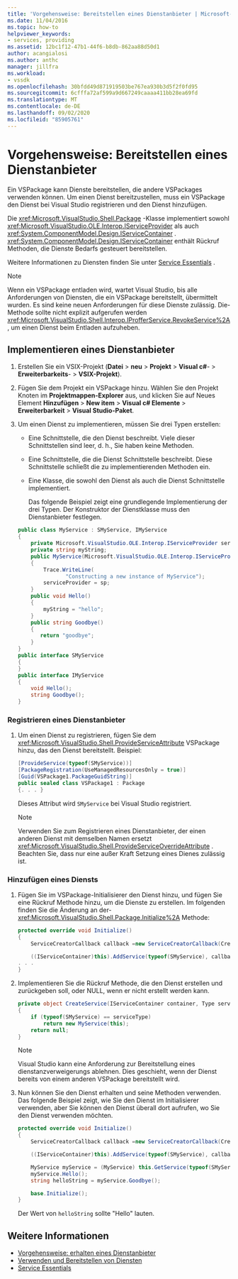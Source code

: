 ```yaml
---
title: 'Vorgehensweise: Bereitstellen eines Dienstanbieter | Microsoft-Dokumentation'
ms.date: 11/04/2016
ms.topic: how-to
helpviewer_keywords:
- services, providing
ms.assetid: 12bc1f12-47b1-44f6-b8db-862aa88d50d1
author: acangialosi
ms.author: anthc
manager: jillfra
ms.workload:
- vssdk
ms.openlocfilehash: 30bfdd49d871919503be767ea930b3d5f2f0fd95
ms.sourcegitcommit: 6cfffa72af599a9d667249caaaa411bb28ea69fd
ms.translationtype: MT
ms.contentlocale: de-DE
ms.lasthandoff: 09/02/2020
ms.locfileid: "85905761"
---
```

# <a name="how-to-provide-a-service"></a>Vorgehensweise: Bereitstellen eines Dienstanbieter
Ein VSPackage kann Dienste bereitstellen, die andere VSPackages verwenden können. Um einen Dienst bereitzustellen, muss ein VSPackage den Dienst bei Visual Studio registrieren und den Dienst hinzufügen.

 Die <xref:Microsoft.VisualStudio.Shell.Package> -Klasse implementiert sowohl <xref:Microsoft.VisualStudio.OLE.Interop.IServiceProvider> als auch <xref:System.ComponentModel.Design.IServiceContainer> . <xref:System.ComponentModel.Design.IServiceContainer> enthält Rückruf Methoden, die Dienste Bedarfs gesteuert bereitstellen.

 Weitere Informationen zu Diensten finden Sie unter [Service Essentials](../extensibility/internals/service-essentials.md) .

> [!NOTE]
> Wenn ein VSPackage entladen wird, wartet Visual Studio, bis alle Anforderungen von Diensten, die ein VSPackage bereitstellt, übermittelt wurden. Es sind keine neuen Anforderungen für diese Dienste zulässig. Die-Methode sollte nicht explizit aufgerufen werden <xref:Microsoft.VisualStudio.Shell.Interop.IProfferService.RevokeService%2A> , um einen Dienst beim Entladen aufzuheben.

## <a name="implement-a-service"></a>Implementieren eines Dienstanbieter

1. Erstellen Sie ein VSIX-Projekt (**Datei**  >  **neu**  >  **Projekt**  >  **Visual c#**-  >  **Erweiterbarkeits**-  >  **VSIX-Projekt**).

2. Fügen Sie dem Projekt ein VSPackage hinzu. Wählen Sie den Projekt Knoten im **Projektmappen-Explorer** aus, und klicken Sie auf Neues Element **Hinzufügen**  >  **New item**  >  **Visual c# Elemente**  >  **Erweiterbarkeit**  >  **Visual Studio-Paket**.

3. Um einen Dienst zu implementieren, müssen Sie drei Typen erstellen:

   - Eine Schnittstelle, die den Dienst beschreibt. Viele dieser Schnittstellen sind leer, d. h., Sie haben keine Methoden.

   - Eine Schnittstelle, die die Dienst Schnittstelle beschreibt. Diese Schnittstelle schließt die zu implementierenden Methoden ein.

   - Eine Klasse, die sowohl den Dienst als auch die Dienst Schnittstelle implementiert.

     Das folgende Beispiel zeigt eine grundlegende Implementierung der drei Typen. Der Konstruktor der Dienstklasse muss den Dienstanbieter festlegen.

   ```csharp
   public class MyService : SMyService, IMyService
   {
       private Microsoft.VisualStudio.OLE.Interop.IServiceProvider serviceProvider;
       private string myString;
       public MyService(Microsoft.VisualStudio.OLE.Interop.IServiceProvider sp)
       {
           Trace.WriteLine(
                  "Constructing a new instance of MyService");
           serviceProvider = sp;
       }
       public void Hello()
       {
           myString = "hello";
       }
       public string Goodbye()
       {
          return "goodbye";
       }
   }
   public interface SMyService
   {
   }
   public interface IMyService
   {
       void Hello();
       string Goodbye();
   }

   ```

### <a name="register-a-service"></a>Registrieren eines Dienstanbieter

1. Um einen Dienst zu registrieren, fügen Sie dem <xref:Microsoft.VisualStudio.Shell.ProvideServiceAttribute> VSPackage hinzu, das den Dienst bereitstellt. Beispiel:

    ```csharp
    [ProvideService(typeof(SMyService))]
    [PackageRegistration(UseManagedResourcesOnly = true)]
    [Guid(VSPackage1.PackageGuidString)]
    public sealed class VSPackage1 : Package
    {. . . }
    ```

     Dieses Attribut wird `SMyService` bei Visual Studio registriert.

    > [!NOTE]
    > Verwenden Sie zum Registrieren eines Dienstanbieter, der einen anderen Dienst mit demselben Namen ersetzt <xref:Microsoft.VisualStudio.Shell.ProvideServiceOverrideAttribute> . Beachten Sie, dass nur eine außer Kraft Setzung eines Dienes zulässig ist.

### <a name="add-a-service"></a>Hinzufügen eines Diensts

1. Fügen Sie im VSPackage-Initialisierer den Dienst hinzu, und fügen Sie eine Rückruf Methode hinzu, um die Dienste zu erstellen. Im folgenden finden Sie die Änderung an der- <xref:Microsoft.VisualStudio.Shell.Package.Initialize%2A> Methode:

    ```csharp
    protected override void Initialize()
    {
        ServiceCreatorCallback callback =new ServiceCreatorCallback(CreateService);

        ((IServiceContainer)this).AddService(typeof(SMyService), callback);
    . . .
    }
    ```

2. Implementieren Sie die Rückruf Methode, die den Dienst erstellen und zurückgeben soll, oder NULL, wenn er nicht erstellt werden kann.

    ```csharp
    private object CreateService(IServiceContainer container, Type serviceType)
    {
        if (typeof(SMyService) == serviceType)
            return new MyService(this);
        return null;
    }
    ```

    > [!NOTE]
    > Visual Studio kann eine Anforderung zur Bereitstellung eines dienstanzverweigerungs ablehnen. Dies geschieht, wenn der Dienst bereits von einem anderen VSPackage bereitstellt wird.

3. Nun können Sie den Dienst erhalten und seine Methoden verwenden. Das folgende Beispiel zeigt, wie Sie den Dienst im Initialisierer verwenden, aber Sie können den Dienst überall dort aufrufen, wo Sie den Dienst verwenden möchten.

    ```csharp
    protected override void Initialize()
    {
        ServiceCreatorCallback callback =new ServiceCreatorCallback(CreateService);

        ((IServiceContainer)this).AddService(typeof(SMyService), callback);

        MyService myService = (MyService) this.GetService(typeof(SMyService));
        myService.Hello();
        string helloString = myService.Goodbye();

        base.Initialize();
    }
    ```

     Der Wert von `helloString` sollte "Hello" lauten.

## <a name="see-also"></a>Weitere Informationen
- [Vorgehensweise: erhalten eines Dienstanbieter](../extensibility/how-to-get-a-service.md)
- [Verwenden und Bereitstellen von Diensten](../extensibility/using-and-providing-services.md)
- [Service Essentials](../extensibility/internals/service-essentials.md)
